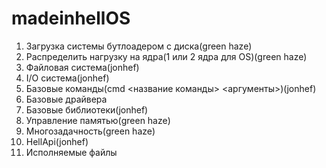 # madeinhellOS
1. Загрузка системы бутлоадером с диска(green haze)
2. Распределить нагрузку на ядра(1 или 2 ядра для OS)(green haze)
3. Файловая система(jonhef)
4. I/O система(jonhef)
5. Базовые команды(cmd <название команды> <аргументы>)(jonhef)
6. Базовые драйвера
7. Базовые библиотеки(jonhef)
8. Управление памятью(green haze)
9. Многозадачность(green haze)
10. HellApi(jonhef)
11. Исполняемые файлы

